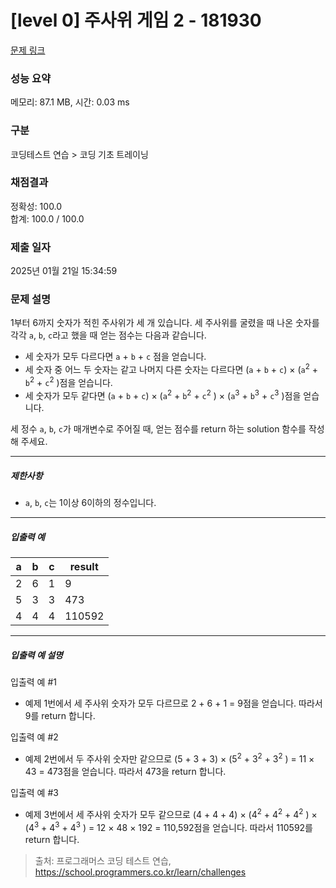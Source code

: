 # [level 0] 주사위 게임 2 - 181930 

[문제 링크](https://school.programmers.co.kr/learn/courses/30/lessons/181930) 

### 성능 요약

메모리: 87.1 MB, 시간: 0.03 ms

### 구분

코딩테스트 연습 > 코딩 기초 트레이닝

### 채점결과

정확성: 100.0<br/>합계: 100.0 / 100.0

### 제출 일자

2025년 01월 21일 15:34:59

### 문제 설명

<p style="user-select: auto !important;">1부터 6까지 숫자가 적힌 주사위가 세 개 있습니다. 세 주사위를 굴렸을 때 나온 숫자를 각각 <code style="user-select: auto !important;">a</code>, <code style="user-select: auto !important;">b</code>, <code style="user-select: auto !important;">c</code>라고 했을 때 얻는 점수는 다음과 같습니다.</p>

<ul style="user-select: auto !important;">
<li style="user-select: auto !important;">세 숫자가 모두 다르다면 <code style="user-select: auto !important;">a</code> + <code style="user-select: auto !important;">b</code> + <code style="user-select: auto !important;">c</code> 점을 얻습니다.</li>
<li style="user-select: auto !important;">세 숫자 중 어느 두 숫자는 같고 나머지 다른 숫자는 다르다면 (<code style="user-select: auto !important;">a</code> + <code style="user-select: auto !important;">b</code> + <code style="user-select: auto !important;">c</code>) × (<code style="user-select: auto !important;">a</code><sup style="user-select: auto !important;">2</sup> + <code style="user-select: auto !important;">b</code><sup style="user-select: auto !important;">2</sup> + <code style="user-select: auto !important;">c</code><sup style="user-select: auto !important;">2</sup> )점을 얻습니다.</li>
<li style="user-select: auto !important;">세 숫자가 모두 같다면 (<code style="user-select: auto !important;">a</code> + <code style="user-select: auto !important;">b</code> + <code style="user-select: auto !important;">c</code>) × (<code style="user-select: auto !important;">a</code><sup style="user-select: auto !important;">2</sup> + <code style="user-select: auto !important;">b</code><sup style="user-select: auto !important;">2</sup> + <code style="user-select: auto !important;">c</code><sup style="user-select: auto !important;">2</sup> ) × (<code style="user-select: auto !important;">a</code><sup style="user-select: auto !important;">3</sup> + <code style="user-select: auto !important;">b</code><sup style="user-select: auto !important;">3</sup> + <code style="user-select: auto !important;">c</code><sup style="user-select: auto !important;">3</sup> )점을 얻습니다.</li>
</ul>

<p style="user-select: auto !important;">세 정수 <code style="user-select: auto !important;">a</code>, <code style="user-select: auto !important;">b</code>, <code style="user-select: auto !important;">c</code>가 매개변수로 주어질 때, 얻는 점수를 return 하는 solution 함수를 작성해 주세요.</p>

<hr style="user-select: auto !important;">

<h5 style="user-select: auto !important;">제한사항</h5>

<ul style="user-select: auto !important;">
<li style="user-select: auto !important;"><code style="user-select: auto !important;">a</code>, <code style="user-select: auto !important;">b</code>, <code style="user-select: auto !important;">c</code>는 1이상 6이하의 정수입니다.</li>
</ul>

<hr style="user-select: auto !important;">

<h5 style="user-select: auto !important;">입출력 예</h5>
<table class="table" style="user-select: auto !important;">
        <thead style="user-select: auto !important;"><tr style="user-select: auto !important;">
<th style="user-select: auto !important;">a</th>
<th style="user-select: auto !important;">b</th>
<th style="user-select: auto !important;">c</th>
<th style="user-select: auto !important;">result</th>
</tr>
</thead>
        <tbody style="user-select: auto !important;"><tr style="user-select: auto !important;">
<td style="user-select: auto !important;">2</td>
<td style="user-select: auto !important;">6</td>
<td style="user-select: auto !important;">1</td>
<td style="user-select: auto !important;">9</td>
</tr>
<tr style="user-select: auto !important;">
<td style="user-select: auto !important;">5</td>
<td style="user-select: auto !important;">3</td>
<td style="user-select: auto !important;">3</td>
<td style="user-select: auto !important;">473</td>
</tr>
<tr style="user-select: auto !important;">
<td style="user-select: auto !important;">4</td>
<td style="user-select: auto !important;">4</td>
<td style="user-select: auto !important;">4</td>
<td style="user-select: auto !important;">110592</td>
</tr>
</tbody>
      </table>
<hr style="user-select: auto !important;">

<h5 style="user-select: auto !important;">입출력 예 설명</h5>

<p style="user-select: auto !important;">입출력 예 #1</p>

<ul style="user-select: auto !important;">
<li style="user-select: auto !important;">예제 1번에서 세 주사위 숫자가 모두 다르므로 2 + 6 + 1 = 9점을 얻습니다. 따라서 9를 return 합니다.</li>
</ul>

<p style="user-select: auto !important;">입출력 예 #2</p>

<ul style="user-select: auto !important;">
<li style="user-select: auto !important;">예제 2번에서 두 주사위 숫자만 같으므로 (5 + 3 + 3) × (5<sup style="user-select: auto !important;">2</sup> + 3<sup style="user-select: auto !important;">2</sup> + 3<sup style="user-select: auto !important;">2</sup> ) = 11 × 43 = 473점을 얻습니다. 따라서 473을 return 합니다.</li>
</ul>

<p style="user-select: auto !important;">입출력 예 #3</p>

<ul style="user-select: auto !important;">
<li style="user-select: auto !important;">예제 3번에서 세 주사위 숫자가 모두 같으므로 (4 + 4 + 4) × (4<sup style="user-select: auto !important;">2</sup> + 4<sup style="user-select: auto !important;">2</sup> + 4<sup style="user-select: auto !important;">2</sup> ) × (4<sup style="user-select: auto !important;">3</sup> + 4<sup style="user-select: auto !important;">3</sup> + 4<sup style="user-select: auto !important;">3</sup> ) = 12 × 48 × 192 = 110,592점을 얻습니다. 따라서 110592를 return 합니다.</li>
</ul>


> 출처: 프로그래머스 코딩 테스트 연습, https://school.programmers.co.kr/learn/challenges